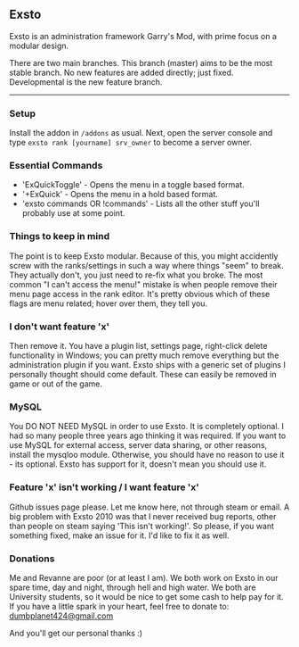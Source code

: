 ## Exsto

Exsto is an administration framework Garry's Mod, with prime focus on a modular design.

There are two main branches. This branch (master) aims to be the most stable branch.  No new features are added directly; just fixed.  Developmental is the new feature branch.

----

### Setup

Install the addon in ````/addons```` as usual. Next, open the server console and type ````exsto rank [yourname] srv_owner```` to become a server owner.

### Essential Commands

* 'ExQuickToggle' - Opens the menu in a toggle based format.
* '+ExQuick' - Opens the menu in a hold based format.
* 'exsto commands OR !commands' - Lists all the other stuff you'll probably use at some point.

### Things to keep in mind

The point is to keep Exsto modular.  Because of this, you might accidently screw with the ranks/settings in such a way where things "seem" to break.  They actually don't, you just need to re-fix what you broke.  The most common "I can't access the menu!" mistake is when people remove their menu page access in the rank editor.  It's pretty obvious which of these flags are menu related; hover over them, they tell you.

### I don't want feature 'x'

Then remove it.  You have a plugin list, settings page, right-click delete functionality in Windows; you can pretty much remove everything but the administration plugin if you want.  Exsto ships with a generic set of plugins I personally thought should come default.  These can easily be removed in game or out of the game.

### MySQL

You DO NOT NEED MySQL in order to use Exsto.  It is completely optional.  I had so many people three years ago thinking it was required.  If you want to use MySQL for external access, server data sharing, or other reasons, install the mysqloo module.  Otherwise, you should have no reason to use it - its optional.  Exsto has support for it, doesn't mean you should use it.

### Feature 'x' isn't working / I want feature 'x'

Github issues page please.  Let me know here, not through steam or email.  A big problem with Exsto 2010 was that I never received bug reports, other than people on steam saying 'This isn't working!'.  So please, if you want something fixed, make an issue for it.  I'd like to fix it as well.

### Donations

Me and Revanne are poor (or at least I am).  We both work on Exsto in our spare time, day and night, through hell and high water.  We both are University students, so it would be nice to get some cash to help pay for it.  If you have a little spark in your heart, feel free to donate to:
dumbplanet424@gmail.com

And you'll get our personal thanks :)

